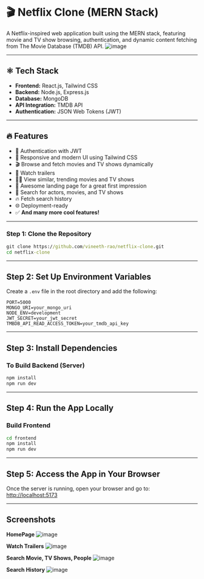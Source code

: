 # 🎬 Netflix Clone (MERN Stack)

A Netflix-inspired web application built using the MERN stack, featuring movie and TV show browsing, authentication, and dynamic content fetching from The Movie Database (TMDB) API.
![image](https://github.com/user-attachments/assets/61f86b01-dd63-4e1c-b7b4-3698d7db6f37)

---

## ⚛️ **Tech Stack**

- **Frontend:** React.js, Tailwind CSS  
- **Backend:** Node.js, Express.js  
- **Database:** MongoDB  
- **API Integration:** TMDB API  
- **Authentication:** JSON Web Tokens (JWT)  

---

## 🔥 **Features**

- 🔐 Authentication with JWT  
- 📱 Responsive and modern UI using Tailwind CSS  
- 🎬 Browse and fetch movies and TV shows dynamically  
- 🎥 Watch trailers
- 🐱‍👤 View similar, trending movies and TV shows  
- 💙 Awesome landing page for a great first impression 
- 🔎 Search for actors, movies, and TV shows  
- 🔥 Fetch search history
- 🌐 Deployment-ready  
- ✅ **And many more cool features!**

---
### **Step 1: Clone the Repository**
```cmd
git clone https://github.com/vineeth-rao/netflix-clone.git
cd netflix-clone
```
---

## **Step 2: Set Up Environment Variables**
Create a `.env` file in the root directory and add the following:

```env
PORT=5000
MONGO_URI=your_mongo_uri
NODE_ENV=development
JWT_SECRET=your_jwt_secret
TMBDB_API_READ_ACCESS_TOKEN=your_tmdb_api_key
```

---
## **Step 3: Install Dependencies**

### To Build Backend (Server)
```cmd
npm install
npm run dev
```

----
## **Step 4: Run the App Locally**

### Build Frontend
```cmd
cd frontend
npm install
npm run dev
```

---
## **Step 5: Access the App in Your Browser**
Once the server is running, open your browser and go to:
[http://localhost:5173](http://localhost:5173/)

---
## **Screenshots**
**HomePage**
![image](https://github.com/user-attachments/assets/fc7100c9-ba97-4c8f-b7cc-42b8fd643b66)

**Watch Trailers**
![image](https://github.com/user-attachments/assets/7940bbb5-af8c-4379-ba28-aeb6dcf7114c)

**Search Movie, TV Shows, People**
![image](https://github.com/user-attachments/assets/22276354-869a-455b-bd98-f80bab291194)

**Search History**
![image](https://github.com/user-attachments/assets/2b1f73b1-f5e3-4bcc-911c-02a77ea6fc22)

